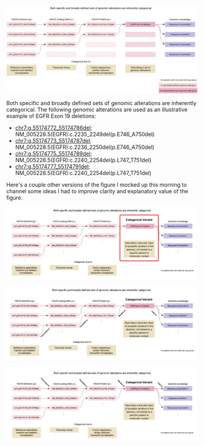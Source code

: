 ![Fig. 1](fig-1.svg)

Both specific and broadly defined sets of genomic alterations are inherently categorical. The following genomic alterations are used as an illustrative example of EGFR Exon 19 deletions:
- [chr7:g.55174772_55174786del](https://grch38.genomenexus.org/variant/chr7:g.55174772_55174786del); NM_005228.5(EGFR):c.2235_2249del(p.E746_A750del)
- [chr7:g.55174773_55174787del](https://grch38.genomenexus.org/variant/chr7:g.55174773_55174787del); NM_005228.5(EGFR):c.2236_2250del(p.E746_A750del)
- [chr7:g.55174775_55174789del](https://grch38.genomenexus.org/variant/chr7:g.55174775_55174789del); NM_005228.5(EGFR):c.2240_2254del(p.L747_T751del)
- [chr7:g.55174777_55174791del](https://grch38.genomenexus.org/variant/chr7:g.55174775_55174789del); NM_005228.5(EGFR):c.2240_2254del(p.L747_T751del)


Here's a couple other versions of the figure I mocked up this morning to channel some ideas I had to improve clarity and explanatory value of the figure.

![Fig. 1.a](fig-1a.png)

![Fig. 1.b](fig-1b.png)

![Fig. 1.c](fig-1c.png)
